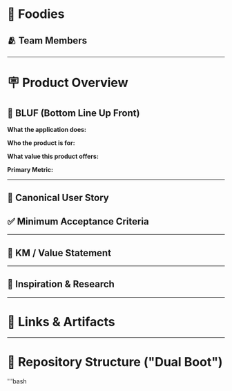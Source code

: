# 🍔 Foodies 

## 🫂 Team Members




---

# 🪧 Product Overview



## 🐢 BLUF (Bottom Line Up Front) 
**What the application does:**


**Who the product is for:**


**What value this product offers:**


**Primary Metric:**



---


## 📖 Canonical User Story



## ✅ Minimum Acceptance Criteria



---

## 👣 KM / Value Statement




---


## 🔬 Inspiration & Research






---

# 🔗 Links & Artifacts






---

# 🌲 Repository Structure ("Dual Boot")


'''bash







